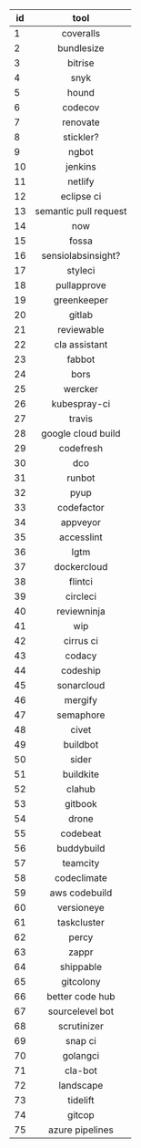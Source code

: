 id|tool
---|:--:
1|coveralls
2|bundlesize
3|bitrise
4|snyk
5|hound
6|codecov
7|renovate
8|stickler?
9|ngbot
10|jenkins
11|netlify
12|eclipse ci
13|semantic pull request
14|now
15|fossa
16|sensiolabsinsight?
17|styleci
18|pullapprove
19|greenkeeper
20|gitlab
21|reviewable
22|cla assistant
23|fabbot
24|bors
25|wercker
26|kubespray-ci
27|travis
28|google cloud build
29|codefresh
30|dco
31|runbot
32|pyup
33|codefactor
34|appveyor
35|accesslint
36|lgtm
37|dockercloud
38|flintci
39|circleci
40|reviewninja
41|wip
42|cirrus ci
43|codacy
44|codeship
45|sonarcloud
46|mergify
47|semaphore
48|civet
49|buildbot
50|sider
51|buildkite
52|clahub
53|gitbook
54|drone
55|codebeat
56|buddybuild
57|teamcity
58|codeclimate
59|aws codebuild
60|versioneye
61|taskcluster
62|percy
63|zappr
64|shippable
65|gitcolony
66|better code hub
67|sourcelevel bot
68|scrutinizer
69|snap ci
70|golangci
71|cla-bot
72|landscape
73|tidelift
74|gitcop
75|azure pipelines
